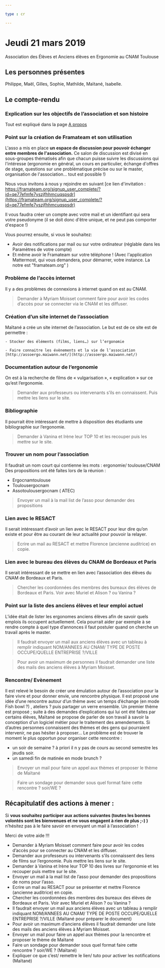 ```yaml
---

type : cr

---
```



# Jeudi 21 mars 2019
Association des Élèves et Anciens élèves en Ergonomie au CNAM Toulouse

## Les personnes présentes
 Philippe, Maël, Gilles, Sophie, Mathilde, Maïtané, Isabelle.

## Le compte-rendu
### Explication sur les objectifs de l’association et son histoire

Tout est expliqué dans la page [A propos](../apropos.html)

### Point sur la création de Framateam et son utilisation


L'asso a mis en place **un espace de discussion pour pouvoir échanger entre membres de l'association.** Ce salon de discussion est divisé en sous-groupes thématisés afin que chacun puisse suivre les discussions qui l'intéresse (ergonomie en général, un cours en particulier, échange d'offres de stage, questions sur une problématique précise ou sur le master, organisation de l'association… tout est possible !)

Nous vous invitons à nous y rejoindre en suivant [ce lien d'invitation : https://framateam.org/signup_user_complete/?id=qe77efmfe7yszjfhhmcuqspsdr](https://framateam.org/signup_user_complete/?id=qe77efmfe7yszjfhhmcuqspsdr)

Il vous faudra créer un compte avec votre mail et un identifiant qui sera votre pseudonyme (il se doit donc d'être unique, et ne peut pas comporter d'espace !)

Vous pourrez ensuite, si vous le souhaitez:
- Avoir des notifications par mail ou sur votre ordinateur (réglable dans les Paramètres de votre compte)
- Et même avoir le Framateam sur votre téléphone ! (Avec l'application Mattermost, qui vous demandera, pour démarrer, votre instance. La notre est "framateam.org" )

### Problème de l’accès internet
Il y a des problèmes de connexions à internet quand on est au CNAM.

> Demander à Myriam Moisset comment faire pour avoir les codes d’accès pour se connecter via le CNAM et les diffuser.

### Création d’un site internet de l’association
Maïtané a crée un site internet de l’association. Le but est de ce site est de permettre :

    - Stocker des éléments (films, liens…) sur l’ergonomie

    - Faire connaitre les évènements et la vie de l’association [http://assoergo.maiwann.net/](http://assoergo.maiwann.net/)

### Documentation autour de l’ergonomie
On est à la recherche de films de « vulgarisation », « explication » sur ce qu’est l’ergonomie.

> Demander aux professeurs ou intervenants s’ils en connaissent. Puis mettre les liens sur le site.

### Bibliographie
Il pourrait être intéressant de mettre à disposition des étudiants une bibliographie sur l’ergonomie.

> Demander à Vanina et Irène leur TOP 10 et les recouper puis les mettre sur le site.

### Trouver un nom pour l’association
Il faudrait un nom court qui contienne les mots : ergonomie/ toulouse/CNAM
Des propositions ont été faites lors de la réunion :
 - Ergocnamtoulouse
 - Toulousergocnam
 - Assotoulousergocnam ( ATEC)

>  Envoyer un mail à la mail list de l’asso pour demander des propositions

### Lien avec le RESACT
Il serait intéressant d’avoir un lien avec le RESACT pour leur dire qu’on existe et pour être au courant de leur actualité pour pouvoir la relayer.

> Ecrire un mail au RESACT et mettre Florence (ancienne auditrice) en copie.

### Lien avec le bureau des élèves du CNAM de Bordeaux et Paris
Il serait intéressant de se mettre en lien avec l’association des élèves du CNAM de Bordeaux et Paris.

> Chercher les coordonnées des membres des bureaux des élèves de Bordeaux et Paris. Voir avec Muriel et Alison ? ou Vanina ?

### Point sur la liste des anciens élèves et leur emploi actuel
L’idée était de lister les ergonomes anciens élèves afin de savoir quels emplois ils occupent actuellement. Cela pourrait aider par exemple à se rendre compte à quel type d’annonces il faut postuler quand on cherche un travail après le master.

> Il faudrait envoyer un mail aux anciens élèves avec un tableau à remplir indiquant  NOM/ANNEES AU CNAM/ TYPE DE POSTE OCCUPE/QUELLE ENTREPRISE ?/VILLE

> Pour avoir un maximum de personnes il faudrait demander une liste des mails des anciens élèves à Myriam Moisset.


### Rencontre/ Evènement
Il est relevé le besoin de créer une émulation autour de l’association pour la faire vivre et pour donner envie, une rencontre physique.
Il est proposé une idée d’une rencontre autour d’un thème avec un temps d’échange (en mode Fish bowl ?) , ateliers ? puis partager un verre ensemble.
Un premier thème est proposé ; suite à des demandes d’explications qui lui ont été faites par certains élèves,  Maïtané se propose de parler de son travail à savoir la conception d'un logiciel métier pour le traitement des amendements.
Si d’autres personnes connaissent des thèmes et des gens qui pourraient intervenir, ne pas hésiter à proposer…
Le problème est de trouver le moment le plus opportun pour organiser cette rencontre :
- un soir de semaine ? à priori il n y pas de cours au second semestre les jeudis soir.
- un samedi fin de matinée en mode brunch ?

> Envoyer un mail pour faire un appel aux thèmes et proposer le thème de Maïtané

> Faire un sondage pour demander sous quel format faire cette rencontre ? soir/WE ?


## Récapitulatif des actions à mener :
Si **vous souhaitez participer aux actions suivantes (toutes les bonnes volontés sont les bienvenues et ne vous engagent à rien de plus ;-) )** n’hésitez pas à le faire savoir en envoyant un mail à l’association !

Merci de votre aide !!!


- Demander à Myriam Moisset comment faire pour avoir les codes d’accès pour se connecter au CNAM et les diffuser.
- Demander aux professeurs ou intervenants s’ils connaissent des liens de films sur l’ergonomie. Puis mettre les liens sur le site.
- Demander à Vanina et Irène leur TOP 10 des livres sur l’ergonomie et les recouper puis mettre sur le site.
- Envoyer un mail à la mail list de l’asso pour demander des propositions de noms pour l’asso.
- Ecrire un mail au RESACT pour se présenter et mettre Florence (ancienne auditrice) en copie.
- Chercher les coordonnées des membres des bureaux des élèves de Bordeaux et Paris. Voir avec Muriel et Alison ? ou Vanina ?
- Il faudrait envoyer un mail aux anciens élèves avec un tableau à remplir indiquant  NOM/ANNEES AU CNAM/ TYPE DE POSTE OCCUPE/QUELLE ENTREPRISE ?/VILLE (Maïtané pour préparer le document)
- Pour avoir un maximum d’anciens élèves il faudrait demander une liste des mails des anciens élèves à Myriam Moisset.
- Envoyer un mail pour faire un appel aux thèmes pour la rencontre et proposer le thème de Maïtané
- Faire un sondage pour demander sous quel format faire cette rencontre ? soir/WE ? (Maïtané)
- Expliquer ce que c’est/ remettre le lien/ tuto pour activer les notifications (Maïtané)
